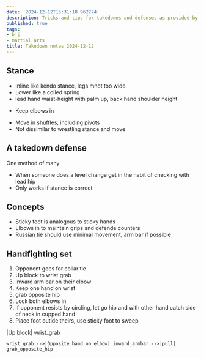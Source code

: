 ```yaml
---
date: '2024-12-12T15:31:18.962774'
description: Tricks and tips for takedowns and defenses as provided by Mohammed Yusuf.
published: true
tags: 
- bjj
- martial arts
title: Takedown notes 2024-12-12
---
```


## Stance

* Inline like kendo stance, legs mnot too wide
* Lower like a coiled spring
* lead hand waist-height with palm up, back hand shoulder height
- Keep elbows in
* Move in shuffles, including pivots
* Not dissimilar to wrestling stance and move

## A takedown defense

One method of many

- When someone does a level change get in the habit of checking with lead hip
- Only works if stance is correct 
 
## Concepts

- Sticky foot is analogous to sticky hands
- Elbows in to maintain grips and defende counters
- Russian tie should use minimal movement, arm bar if possible

## Handfighting set

1. Opponent goes for collar tie
2. Up block to wrist grab
3. Inward arm bar on their elbow
4. Keep one hand on wrist
5. grab opposite hip
6. Lock both elbows in
7. If opponent resists by circling, let go hip and with other hand catch side of neck in cupped hand
8. Place foot outide theirs, use sticky foot 
to sweep

<!-- 
```mermaid
flowchart TD
    Opponent_collar_tie([Opponent attempts collar tie])
    grab_opposite_hip["`Grab opposite hip,
    elbows in`"]
    Opponent_collar_tie -->|Up block| wrist_grab
    wrist_grab -->|Opposite hand on elbow| inward_armbar -->|pull| grab_opposite_hip

``` -->